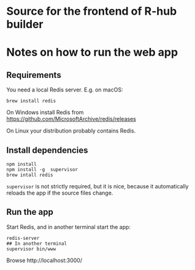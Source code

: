 
Source for the frontend of R-hub builder
========================================

# Notes on how to run the web app

## Requirements

You need a local Redis server. E.g. on macOS:
```
brew install redis
```

On Windows install Redis from
https://github.com/MicrosoftArchive/redis/releases

On Linux your distribution probably contains Redis.

## Install dependencies

```
npm install
npm install -g  supervisor
brew intall redis
```

`supervisor` is not strictly required, but it is nice, because it
automatically reloads the app if the source files change.

## Run the app

Start Redis, and in another terminal start the app:

```
redis-server
## In another terminal
supervisor bin/www
```

Browse http://localhost:3000/
